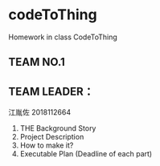 # codeToThing

Homework in class CodeToThing

## TEAM NO.1

## TEAM LEADER：
  
  江胤佐 2018112664

1. THE Background Story
2. Project Description
3. How to make it?
4. Executable Plan (Deadline of each part)
